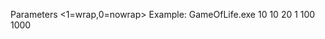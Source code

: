 Parameters <Width> <Height> <Initial-Creatures> <1=wrap,0=nowrap> <iterations> <ms-pause>
Example:
GameOfLife.exe 10 10 20 1 100 1000
